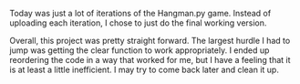 Today was just a lot of iterations of the Hangman.py game. Instead of uploading each iteration, I chose to just do the final working version.

Overall, this project was pretty straight forward. The largest hurdle I had to jump was getting the clear function to work appropriately. I ended up reordering the code in a way that worked for me, but I have a feeling that it is at least a little inefficient. I may try to come back later and clean it up.